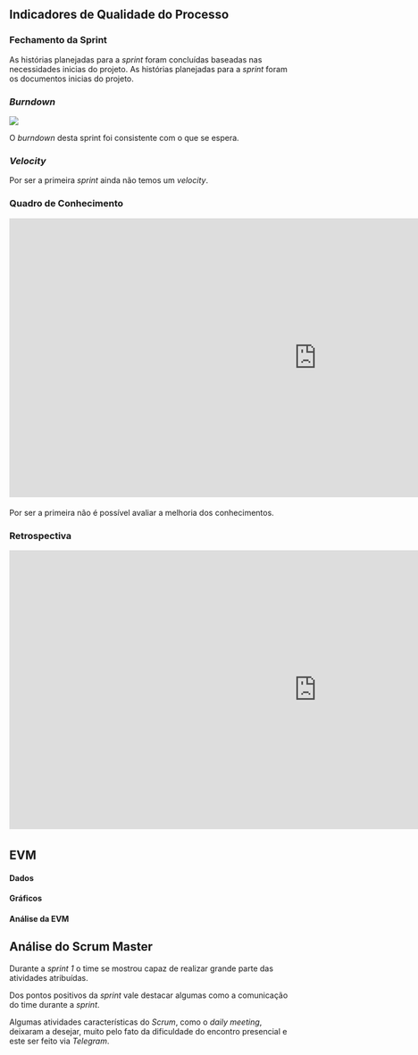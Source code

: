 
## Indicadores de Qualidade do Processo

### Fechamento da Sprint

As histórias planejadas para a <i>sprint</i> foram concluídas baseadas nas necessidades inicias do projeto. As histórias planejadas para a <i>sprint</i> foram os documentos inicias do projeto.

### _Burndown_

![](https://github.com/fga-eps-mds/2019.1-hubcare-docs/blob/master/docs/sprint/images/sprint-1-burndown.png?raw=true)

O <i>burndown</i> desta sprint foi consistente com o que se espera.

### _Velocity_

Por ser a primeira <i>sprint</i> ainda não temos um <i>velocity</i>.

### Quadro de Conhecimento

<iframe width="1100" height="500" frameborder="0" src="https://docs.google.com/spreadsheets/d/e/2PACX-1vQz4PB1QudgJp7Resl8wUHgxOGqkoSUCB47p7MJxv02Co7vuFXVY0JxMVbYuSR9alX9l6H8kZnjqhd3/pubhtml?gid=2028051555&single=true
" scrolling="no" style="overflow: hidden; margin-bottom: 5px;">Your browser is not able to display frames</iframe>

Por ser a primeira não é possível avaliar a melhoria dos conhecimentos.

### Retrospectiva
<iframe width="1100" height="500" frameborder="0" src="https://docs.google.com/document/d/e/2PACX-1vRnGhpxLPpPAcIvnxFWLD4urmC6B8mf1AoDMy1Bz1F9LgTgDfhCd-2n-BFL72tVzn8DGvzj0cQLU2eF/pub" scrolling="no" style="overflow: hidden; margin-bottom: 5px;">Your browser is not able to display frames</iframe>


## EVM

#### Dados


#### Gráficos

#### Análise da EVM

## Análise do Scrum Master

Durante a <i>sprint 1</i> o time se mostrou capaz de realizar grande parte das atividades atribuídas.

Dos pontos positivos da <i>sprint</i> vale destacar algumas como a comunicação do time durante a <i>sprint</i>.

Algumas atividades características do <i>Scrum</i>, como o <i>daily meeting</i>, deixaram a desejar, muito pelo fato da dificuldade do encontro presencial e este ser feito via <i>Telegram</i>.
